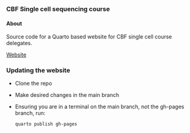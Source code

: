 ### CBF Single cell sequencing course

#### About
Source code for a Quarto based website for CBF single cell course delegates.

[Website](https://cbflivuni.github.io/SingleCellCourseWebsite/)


### Updating the website

-   Clone the repo

-   Make desired changes in the main branch

-   Ensuring you are in a terminal on the main branch, not the gh-pages branch, run:

    ```         
    quarto publish gh-pages
    ```
